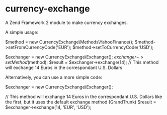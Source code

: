 currency-exchange
=================

A Zend Framework 2 module to make currency exchanges.

A simple usage:

$method = new CurrencyExchange\Methods\YahooFinance();
$method->setFromCurrencyCode('EUR');
$method->setToCurrencyCode('USD');

$exchanger = new CurrencyExchange\Exchanger();
$exchanger->setMethod($method);
$result = $exchanger->exchange(14); // This method will exchange 14 Euros in the correspondant U.S. Dollars

Alternatively, you can use a more simple code:

$exchanger = new CurrencyExchange\Exchanger();

// This method will exchange 14 Euros in the correspondant U.S. Dollars like the first, but it uses the default exchange method (GrandTrunk)
$result = $exchanger->exchange(14, 'EUR', 'USD');
